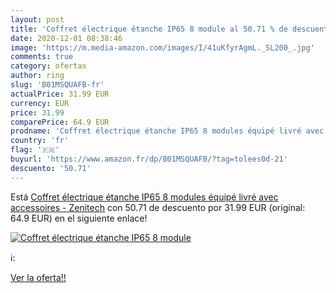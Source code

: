 ```yaml
---
layout: post
title: 'Coffret électrique étanche IP65 8 module al 50.71 % de descuento'
date: 2020-12-01 08:38:46
image: 'https://m.media-amazon.com/images/I/41uKfyrAgmL._SL200_.jpg'
comments: true
category: ofertas
author: ring
slug: 'B01MSQUAFB-fr'
actualPrice: 31.99 EUR
currency: EUR
price: 31.99
comparePrice: 64.9 EUR
prodname: 'Coffret électrique étanche IP65 8 modules équipé livré avec accessoires - Zenitech'
country: 'fr'
flag: '🇫🇷'
buyurl: 'https://www.amazon.fr/dp/B01MSQUAFB/?tag=tolees0d-21'
descuento: '50.71'
---
```


Está [Coffret électrique étanche IP65 8 modules équipé livré avec accessoires - Zenitech](https://www.amazon.fr/dp/B01MSQUAFB/?tag=tolees0d-21) con 50.71 de descuento por 31.99 EUR (original: 64.9 EUR) en el siguiente enlace!

[![Coffret électrique étanche IP65 8 module](https://m.media-amazon.com/images/I/41uKfyrAgmL._SL200_.jpg)](https://www.amazon.fr/dp/B01MSQUAFB/?tag=tolees0d-21)

ℹ️:


[Ver la oferta!!](https://www.amazon.fr/dp/B01MSQUAFB/?tag=tolees0d-21)
